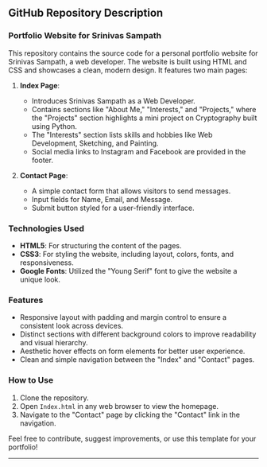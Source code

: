 ## GitHub Repository Description

### Portfolio Website for Srinivas Sampath

This repository contains the source code for a personal portfolio website for Srinivas Sampath, a web developer. The website is built using HTML and CSS and showcases a clean, modern design. It features two main pages:

1. **Index Page**:
   - Introduces Srinivas Sampath as a Web Developer.
   - Contains sections like "About Me," "Interests," and "Projects," where the "Projects" section highlights a mini project on Cryptography built using Python.
   - The "Interests" section lists skills and hobbies like Web Development, Sketching, and Painting.
   - Social media links to Instagram and Facebook are provided in the footer.

2. **Contact Page**:
   - A simple contact form that allows visitors to send messages.
   - Input fields for Name, Email, and Message.
   - Submit button styled for a user-friendly interface.

### Technologies Used

- **HTML5**: For structuring the content of the pages.
- **CSS3**: For styling the website, including layout, colors, fonts, and responsiveness.
- **Google Fonts**: Utilized the "Young Serif" font to give the website a unique look.

### Features

- Responsive layout with padding and margin control to ensure a consistent look across devices.
- Distinct sections with different background colors to improve readability and visual hierarchy.
- Aesthetic hover effects on form elements for better user experience.
- Clean and simple navigation between the "Index" and "Contact" pages.

### How to Use

1. Clone the repository.
2. Open `Index.html` in any web browser to view the homepage.
3. Navigate to the "Contact" page by clicking the "Contact" link in the navigation.

Feel free to contribute, suggest improvements, or use this template for your portfolio!

---
